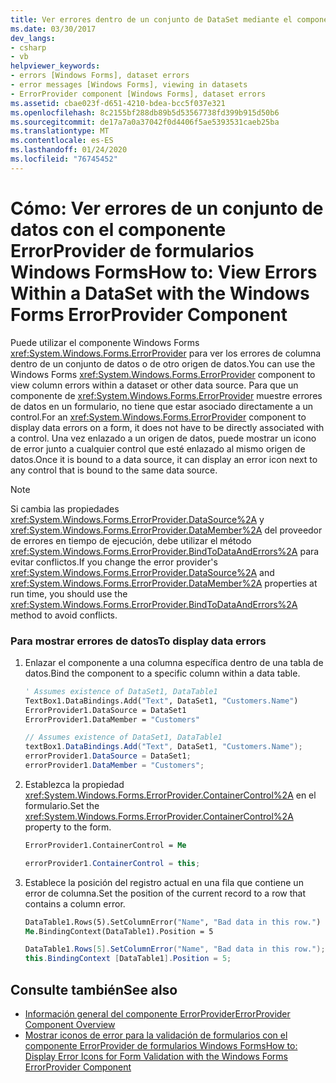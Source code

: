 ```yaml
---
title: Ver errores dentro de un conjunto de DataSet mediante el componente ErrorProvider
ms.date: 03/30/2017
dev_langs:
- csharp
- vb
helpviewer_keywords:
- errors [Windows Forms], dataset errors
- error messages [Windows Forms], viewing in datasets
- ErrorProvider component [Windows Forms], dataset errors
ms.assetid: cbae023f-d651-4210-bdea-bcc5f037e321
ms.openlocfilehash: 8c2155bf288db89b5d53567738fd399b915d50b6
ms.sourcegitcommit: de17a7a0a37042f0d4406f5ae5393531caeb25ba
ms.translationtype: MT
ms.contentlocale: es-ES
ms.lasthandoff: 01/24/2020
ms.locfileid: "76745452"
---
```

# <a name="how-to-view-errors-within-a-dataset-with-the-windows-forms-errorprovider-component"></a><span data-ttu-id="23c17-102">Cómo: Ver errores de un conjunto de datos con el componente ErrorProvider de formularios Windows Forms</span><span class="sxs-lookup"><span data-stu-id="23c17-102">How to: View Errors Within a DataSet with the Windows Forms ErrorProvider Component</span></span>
<span data-ttu-id="23c17-103">Puede utilizar el componente Windows Forms <xref:System.Windows.Forms.ErrorProvider> para ver los errores de columna dentro de un conjunto de datos o de otro origen de datos.</span><span class="sxs-lookup"><span data-stu-id="23c17-103">You can use the Windows Forms <xref:System.Windows.Forms.ErrorProvider> component to view column errors within a dataset or other data source.</span></span> <span data-ttu-id="23c17-104">Para que un componente de <xref:System.Windows.Forms.ErrorProvider> muestre errores de datos en un formulario, no tiene que estar asociado directamente a un control.</span><span class="sxs-lookup"><span data-stu-id="23c17-104">For an <xref:System.Windows.Forms.ErrorProvider> component to display data errors on a form, it does not have to be directly associated with a control.</span></span> <span data-ttu-id="23c17-105">Una vez enlazado a un origen de datos, puede mostrar un icono de error junto a cualquier control que esté enlazado al mismo origen de datos.</span><span class="sxs-lookup"><span data-stu-id="23c17-105">Once it is bound to a data source, it can display an error icon next to any control that is bound to the same data source.</span></span>  
  
> [!NOTE]
> <span data-ttu-id="23c17-106">Si cambia las propiedades <xref:System.Windows.Forms.ErrorProvider.DataSource%2A> y <xref:System.Windows.Forms.ErrorProvider.DataMember%2A> del proveedor de errores en tiempo de ejecución, debe utilizar el método <xref:System.Windows.Forms.ErrorProvider.BindToDataAndErrors%2A> para evitar conflictos.</span><span class="sxs-lookup"><span data-stu-id="23c17-106">If you change the error provider's <xref:System.Windows.Forms.ErrorProvider.DataSource%2A> and <xref:System.Windows.Forms.ErrorProvider.DataMember%2A> properties at run time, you should use the <xref:System.Windows.Forms.ErrorProvider.BindToDataAndErrors%2A> method to avoid conflicts.</span></span>  
  
### <a name="to-display-data-errors"></a><span data-ttu-id="23c17-107">Para mostrar errores de datos</span><span class="sxs-lookup"><span data-stu-id="23c17-107">To display data errors</span></span>  
  
1. <span data-ttu-id="23c17-108">Enlazar el componente a una columna específica dentro de una tabla de datos.</span><span class="sxs-lookup"><span data-stu-id="23c17-108">Bind the component to a specific column within a data table.</span></span>  
  
    ```vb  
    ' Assumes existence of DataSet1, DataTable1  
    TextBox1.DataBindings.Add("Text", DataSet1, "Customers.Name")  
    ErrorProvider1.DataSource = DataSet1  
    ErrorProvider1.DataMember = "Customers"  
    ```  
  
    ```csharp  
    // Assumes existence of DataSet1, DataTable1  
    textBox1.DataBindings.Add("Text", DataSet1, "Customers.Name");  
    errorProvider1.DataSource = DataSet1;  
    errorProvider1.DataMember = "Customers";  
    ```  
  
2. <span data-ttu-id="23c17-109">Establezca la propiedad <xref:System.Windows.Forms.ErrorProvider.ContainerControl%2A> en el formulario.</span><span class="sxs-lookup"><span data-stu-id="23c17-109">Set the <xref:System.Windows.Forms.ErrorProvider.ContainerControl%2A> property to the form.</span></span>  
  
    ```vb  
    ErrorProvider1.ContainerControl = Me  
    ```  
  
    ```csharp  
    errorProvider1.ContainerControl = this;  
    ```  
  
3. <span data-ttu-id="23c17-110">Establece la posición del registro actual en una fila que contiene un error de columna.</span><span class="sxs-lookup"><span data-stu-id="23c17-110">Set the position of the current record to a row that contains a column error.</span></span>  
  
    ```vb  
    DataTable1.Rows(5).SetColumnError("Name", "Bad data in this row.")  
    Me.BindingContext(DataTable1).Position = 5  
    ```  
  
    ```csharp  
    DataTable1.Rows[5].SetColumnError("Name", "Bad data in this row.");  
    this.BindingContext [DataTable1].Position = 5;  
    ```  
  
## <a name="see-also"></a><span data-ttu-id="23c17-111">Consulte también</span><span class="sxs-lookup"><span data-stu-id="23c17-111">See also</span></span>

- [<span data-ttu-id="23c17-112">Información general del componente ErrorProvider</span><span class="sxs-lookup"><span data-stu-id="23c17-112">ErrorProvider Component Overview</span></span>](errorprovider-component-overview-windows-forms.md)
- [<span data-ttu-id="23c17-113">Mostrar iconos de error para la validación de formularios con el componente ErrorProvider de formularios Windows Forms</span><span class="sxs-lookup"><span data-stu-id="23c17-113">How to: Display Error Icons for Form Validation with the Windows Forms ErrorProvider Component</span></span>](display-error-icons-for-form-validation-with-wf-errorprovider.md)
